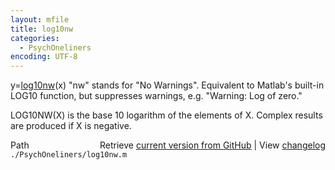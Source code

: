 ```yaml
---
layout: mfile
title: log10nw
categories:
  - PsychOneliners
encoding: UTF-8
---
```


y=[log10nw](/docs/log10nw)\(x\)
"nw" stands for "No Warnings". Equivalent to Matlab's built-in LOG10 function, but suppresses warnings,
e.g. "Warning: Log of zero."

  LOG10NW\(X\) is the base 10 logarithm of the elements of X.
  Complex results are produced if X is negative.


<div class="code_header" style="text-align:right;">
  <span style="float:left;">Path&nbsp;&nbsp;</span> <span class="counter">Retrieve <a href=
  "https://raw.github.com/Psychtoolbox-3/Psychtoolbox-3/beta/./PsychOneliners/log10nw.m">current version from GitHub</a> | View <a href=
  "https://github.com/Psychtoolbox-3/Psychtoolbox-3/commits/beta/./PsychOneliners/log10nw.m">changelog</a></span>
</div>
<div class="code">
  <code>./PsychOneliners/log10nw.m</code>
</div>
